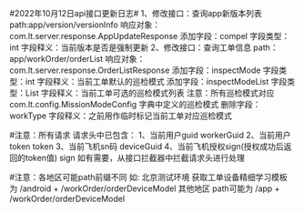 #2022年10月12日api接口更新日志#
1、修改接口：查询app新版本列表
    path:app/version/versionInfo
    响应对象：com.lt.server.response.AppUpdateResponse
    添加字段：compel
    字段类型：int
    字段释义：当前版本是否是强制更新
2、修改接口：查询工单信息
    path：app/workOrder/orderList
    响应对象：com.lt.server.response.OrderListResponse
    添加字段：inspectMode
    字段类型：int
    字段释义：当前工单默认的巡检模式
    添加字段：inspectModeList
    字段类型：List<String>
    字段释义：当前工单可选的巡检模式列表
    注意：所有巡检模式对应com.lt.config.MissionModeConfig 字典中定义的巡检模式
    删除字段：workType
    字段释义：之前用作临时标记当前工单对应巡检模式

#注意：所有请求 请求头中已包含：
1、当前用户guid   workerGuid
2、当前用户token  token
3、当前飞机sn码   deviceGuid
4、当前飞机授权sign(授权成功后返回的token值) sign
如有需要，从接口拦截器中拦截请求头进行处理

#注意：各地区可能path前缀不同 如:
北京测试环境 获取工单设备精细学习模板 为 /android + /workOrder/orderDeviceModel
           其他地区 path可能为      /app     + /workOrder/orderDeviceModel
    
    
